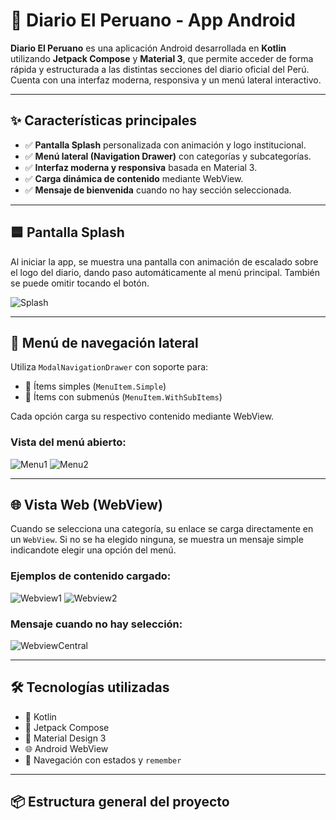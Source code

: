 # 📰 Diario El Peruano - App Android

**Diario El Peruano** es una aplicación Android desarrollada en **Kotlin** utilizando **Jetpack Compose** y **Material 3**, que permite acceder de forma rápida y estructurada a las distintas secciones del diario oficial del Perú. Cuenta con una interfaz moderna, responsiva y un menú lateral interactivo.

---

## ✨ Características principales

- ✅ **Pantalla Splash** personalizada con animación y logo institucional.
- ✅ **Menú lateral (Navigation Drawer)** con categorías y subcategorías.
- ✅ **Interfaz moderna y responsiva** basada en Material 3.
- ✅ **Carga dinámica de contenido** mediante WebView.
- ✅ **Mensaje de bienvenida** cuando no hay sección seleccionada.

---

## 🟦 Pantalla Splash

Al iniciar la app, se muestra una pantalla con animación de escalado sobre el logo del diario, dando paso automáticamente al menú principal. También se puede omitir tocando el botón.

![Splash](https://github.com/LeonardoDRR31/Aplicaciones-Moviles/blob/f34f4268e1c828706c8b69a4d7ebb19ad194a329/DiarioElPeruano/Splash.jpeg)

---

## 📂 Menú de navegación lateral

Utiliza `ModalNavigationDrawer` con soporte para:

- 🔹 Ítems simples (`MenuItem.Simple`)
- 🔸 Ítems con submenús (`MenuItem.WithSubItems`)

Cada opción carga su respectivo contenido mediante WebView.

### Vista del menú abierto:

![Menu1](https://github.com/LeonardoDRR31/Aplicaciones-Moviles/blob/29d06f16edb2bb2612dd810e277f885d9c7d02ab/DiarioElPeruano/Menu1.jpeg)
![Menu2](https://github.com/LeonardoDRR31/Aplicaciones-Moviles/blob/29d06f16edb2bb2612dd810e277f885d9c7d02ab/DiarioElPeruano/Menu2.jpeg)

---

## 🌐 Vista Web (WebView)

Cuando se selecciona una categoría, su enlace se carga directamente en un `WebView`. Si no se ha elegido ninguna, se muestra un mensaje simple indicandote elegir una opción del menú.

### Ejemplos de contenido cargado:

![Webview1](https://github.com/LeonardoDRR31/Aplicaciones-Moviles/blob/9d5a48c330452877b049eae4aba30233a884646c/DiarioElPeruano/Webview1.jpeg)
![Webview2](https://github.com/LeonardoDRR31/Aplicaciones-Moviles/blob/9d5a48c330452877b049eae4aba30233a884646c/DiarioElPeruano/Webview2.jpeg)

### Mensaje cuando no hay selección:

![WebviewCentral](https://github.com/LeonardoDRR31/Aplicaciones-Moviles/blob/9d5a48c330452877b049eae4aba30233a884646c/DiarioElPeruano/WebviewCentral.jpeg)

---

## 🛠️ Tecnologías utilizadas

- 🧩 Kotlin
- 🧱 Jetpack Compose
- 🎨 Material Design 3
- 🌐 Android WebView
- 🔄 Navegación con estados y `remember`

---

## 📦 Estructura general del proyecto


